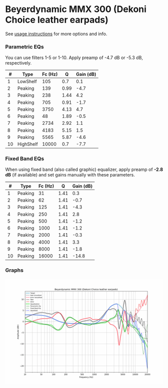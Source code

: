 # Beyerdynamic MMX 300 (Dekoni Choice leather earpads)
See [usage instructions](https://github.com/jaakkopasanen/AutoEq#usage) for more options and info.

### Parametric EQs
You can use filters 1-5 or 1-10. Apply preamp of -4.7 dB or -5.3 dB, respectively.

|   # | Type      |   Fc (Hz) |    Q |   Gain (dB) |
|-----|-----------|-----------|------|-------------|
|   1 | LowShelf  |       105 | 0.7  |         0.1 |
|   2 | Peaking   |       139 | 0.99 |        -4.7 |
|   3 | Peaking   |       238 | 1.44 |         4.2 |
|   4 | Peaking   |       705 | 0.91 |        -1.7 |
|   5 | Peaking   |      3750 | 4.13 |         4.7 |
|   6 | Peaking   |        48 | 1.89 |        -0.5 |
|   7 | Peaking   |      2734 | 2.92 |         1.1 |
|   8 | Peaking   |      4183 | 5.15 |         1.5 |
|   9 | Peaking   |      5565 | 5.87 |        -4.6 |
|  10 | HighShelf |     10000 | 0.7  |        -7.7 |

### Fixed Band EQs
When using fixed band (also called graphic) equalizer, apply preamp of **-2.8 dB** (if available) and set gains manually with these parameters.

|   # | Type    |   Fc (Hz) |    Q |   Gain (dB) |
|-----|---------|-----------|------|-------------|
|   1 | Peaking |        31 | 1.41 |         0.3 |
|   2 | Peaking |        62 | 1.41 |        -0.7 |
|   3 | Peaking |       125 | 1.41 |        -4.3 |
|   4 | Peaking |       250 | 1.41 |         2.8 |
|   5 | Peaking |       500 | 1.41 |        -1.2 |
|   6 | Peaking |      1000 | 1.41 |        -1.2 |
|   7 | Peaking |      2000 | 1.41 |        -0.3 |
|   8 | Peaking |      4000 | 1.41 |         3.3 |
|   9 | Peaking |      8000 | 1.41 |        -1.8 |
|  10 | Peaking |     16000 | 1.41 |       -14.8 |

### Graphs
![](./Beyerdynamic%20MMX%20300%20(Dekoni%20Choice%20leather%20earpads).png)
